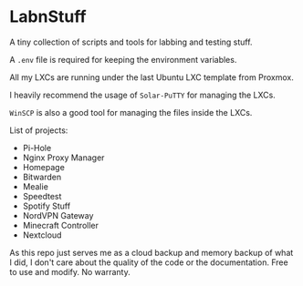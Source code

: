 # LabnStuff

A tiny collection of scripts and tools for labbing and testing stuff.

A `.env` file is required for keeping the environment variables.

All my LXCs are running under the last Ubuntu LXC template from Proxmox.

I heavily recommend the usage of `Solar-PuTTY` for managing the LXCs.

`WinSCP` is also a good tool for managing the files inside the LXCs.

List of projects:

- Pi-Hole
- Nginx Proxy Manager
- Homepage
- Bitwarden
- Mealie
- Speedtest
- Spotify Stuff
- NordVPN Gateway
- Minecraft Controller
- Nextcloud

As this repo just serves me as a cloud backup and memory backup of what I did, I don't care about the quality of the code or the documentation.
Free to use and modify. No warranty.
